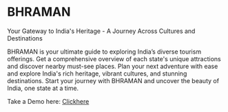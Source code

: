# BHRAMAN

Your Gateway to India's Heritage - A Journey Across Cultures and Destinations

BHRAMAN is your ultimate guide to exploring India’s diverse tourism offerings. Get a comprehensive overview of each state's unique attractions and discover nearby must-see places. Plan your next adventure with ease and explore India's rich heritage, vibrant cultures, and stunning destinations. Start your journey with BHRAMAN and uncover the beauty of India, one state at a time.

Take a Demo here: [Clickhere](https://bhramanindia.netlify.app/)
